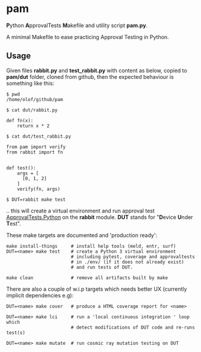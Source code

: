 pam
===
**P**ython **A**pprovalTests **M**akefile and utility script **pam.py**.

A minimal Makefile to ease practicing Approval Testing in Python.


Usage
-----
Given files **rabbit.py** and **test_rabbit.py** with content as below, copied to **pam/dut** folder, cloned from github, then
the expected behaviour is something like this:

    $ pwd
    /home/olof/github/pam

    $ cat dut/rabbit.py

    def fn(x):
        return x * 2

    $ cat dut/test_rabbit.py

    from pam import verify
    from rabbit import fn


    def test():
        args = [
          [0, 1, 2]
        ]
        verify(fn, args)

    $ DUT=rabbit make test
  
.. this will create a virtual environment and run approval test [ApprovalTests.Python](https://github.com/approvals/ApprovalTests.Python) on the **rabbit** module. **DUT** stands for "**D**evice **U**nder **T**est".


These make targets are documented and 'production ready':

    make install-things     # install help tools (meld, entr, surf)
    DUT=<name> make test    # create a Python 3 virtual environment
                            # including pytest, coverage and approvaltests
                            # in ./env/ (if it does not already exist)
                            # and run tests of DUT.

    make clean              # remove all artifacts built by make


There are also a couple of w.i.p targets which needs better UX (currently implicit dependencies e.g):

    DUT=<name> make cover   # produce a HTML coverage report for <name>

    DUT=<name> make lci     # run a 'local continuous integration ' loop which
                            # detect modifications of DUT code and re-runs test(s)

    DUT=<name> make mutate  # run cosmic ray mutation testing on DUT

